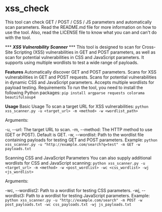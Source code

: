 # xss_check
This tool can check GET / POST / CSS / JS parameters and automatically scan parameters. Read the README.md file for more information on how to use the tool. Also, read the LICENSE file to know what you can and can't do with the tool.

*** ***XSS Vulnerability Scanner*** ***
This tool is designed to scan for Cross-Site Scripting (XSS) vulnerabilities in GET and POST parameters, as well as scan for potential vulnerabilities in CSS and JavaScript parameters. It supports using multiple wordlists to test a wide range of payloads.

__Features__ 
Automatically discover GET and POST parameters.
Scans for XSS vulnerabilities in GET and POST requests.
Scans for potential vulnerabilities in dynamic CSS and JavaScript parameters.
Accepts multiple wordlists for payload testing.
Requirements
To run the tool, you need to install the following Python packages:
```pip install argparse requests colorama beautifulsoup4```

__Usage__
Basic Usage
To scan a target URL for XSS vulnerabilities:
```python xss_scanner.py -u <target_url> -m <method> -w <wordlist_path>```

Arguments:

-u, --url: The target URL to scan.
-m, --method: The HTTP method to use (GET or POST). Default is GET.
-w, --wordlist: Path to the wordlist file containing payloads for testing GET and POST parameters.
Example:
```python xss_scanner.py -u "http://example.com/search?q=test" -m GET -w payloads.txt```

Scanning CSS and JavaScript Parameters
You can also supply additional wordlists for CSS and JavaScript scanning:
```python xss_scanner.py -u <target_url> -m <method> -w <post_wordlist> -wc <css_wordlist> -wj <js_wordlist>```

Arguments:

-wc, --wordlist2: Path to a wordlist for testing CSS parameters.
-wj, --wordlist3: Path to a wordlist for testing JavaScript parameters.
Example:
```python xss_scanner.py -u "http://example.com/search" -m POST -w post_payloads.txt -wc css_payloads.txt -wj js_payloads.txt```

